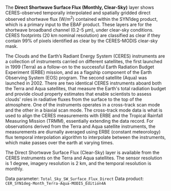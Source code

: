 The **Direct Shortwave Surface Flux (Monthly, Clear-Sky)** layer shows CERES-observed temporally interpolated and spatially gridded direct observed shortwave flux (W/m<sup>2</sup>) contained within the SYN1deg product, which is a primary input to the EBAF product. These layers are for the shortwave broadband channel (0.2-5 µm), under clear-sky conditions. CERES footprints (20 km nominal resolution) are classified as clear if they contain 99% of pixels identified as clear by the CERES-MODIS clear-sky mask.

The Clouds and the Earth’s Radiant Energy System (CERES) instruments are a collection of instruments carried on different satellites, the first launched in 1999 (Terra) as a follow-on to the successful Earth Radiation Budget Experiment (ERBE) mission, and as a flagship component of the Earth Observing System (EOS) program. The second satellite (Aqua) was launched in 2002. There are two identical CERES instruments aboard both the Terra and Aqua satellites, that measure the Earth's total radiation budget and provide cloud property estimates that enable scientists to assess clouds' roles in radiative fluxes from the surface to the top of the atmosphere. One of the instruments operates in a cross-track scan mode and the other in a biaxial scan mode. The cross-track mode data is what is used to align the CERES measurements with ERBE and the Tropical Rainfall Measuring Mission (TRMM), essentially extending the data record. For observations derived from the Terra and Aqua satellite instruments, the measurements are diurnally averaged using ERBE (constant meteorology) flux temporal interpolation algorithm to interpolate between the instruments, which make passes over the earth at varying times.

The Direct Shortwave Surface Flux (Clear-Sky) layer is available from the CERES instruments on the Terra and Aqua satellites. The sensor resolution is 1 degree, imagery resolution is 2 km, and the temporal resolution is monthly.

Data parameter: `Total_Sky_SW_Surface_Flux_Direct`
Data product: `CER_SYN1deg-Month_Terra-Aqua-MODIS_Edition4A`
